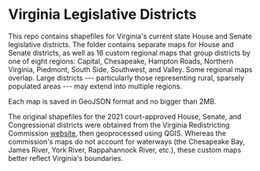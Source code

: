 # Virginia Legislative Districts

This repo contains shapefiles for Virginia's current state House and Senate legislative districts. The folder contains separate maps for House and Senate districts, as well as 16 custom regional maps that group districts by one of eight regions: Capital, Chesapeake, Hampton Roads, Northern Virginia, Piedmont, South Side, Southwest, and Valley. Some regional maps overlap. Large districts --- particularly those representing rural, sparsely populated areas --- may extend into multiple regions.

Each map is saved in GeoJSON format and no bigger than 2MB. 

The original shapefiles for the 2021 court-approved House, Senate, and Congressional districts were obtained from the Virginia Redistricting Commission [website](https://www.virginiaredistricting.org), then geoprocessed using QGIS. Whereas the commission's maps do not account for waterways (the Chesapeake Bay, James River,  York River, Rappahannock River, etc.), these custom maps better reflect Virginia's boundaries. 

